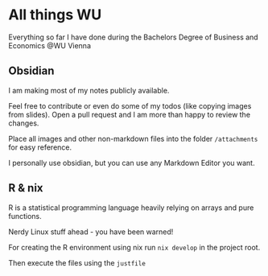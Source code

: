 
# All things WU

Everything so far I have done during the Bachelors Degree of Business and Economics @WU Vienna

## Obsidian
I am making most of my notes publicly available. 

Feel free to contribute or even do some of my todos (like copying images from slides). Open a pull request and I am more than happy to review the changes.

Place all images and other non-markdown files into the folder `/attachments` for easy reference.

I personally use obsidian, but you can use any Markdown Editor you want.
## R & nix

R is a statistical programming language heavily relying on arrays and pure functions.

Nerdy Linux stuff ahead - you have been warned!

For creating the R environment using nix run `nix develop` in the project root.

Then execute the files using the `justfile`